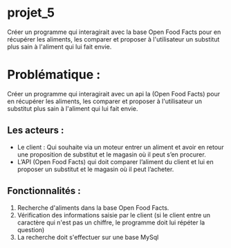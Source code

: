 # projet_5
Créer un programme qui interagirait avec la base Open Food Facts pour en récupérer les aliments, les comparer et proposer à l'utilisateur un substitut plus sain à l'aliment qui lui fait envie.

# Problématique : 
Créer un programme qui interagirait avec un api  la  (Open Food Facts) pour en récupérer les aliments, les comparer et proposer à l'utilisateur un substitut plus sain à l'aliment qui lui fait envie.

## Les acteurs :
* Le client :
Qui souhaite via un moteur entrer un aliment et avoir en retour une proposition de substitut et le magasin où il peut s’en procurer.
* L’API (Open Food Facts) qui doit comparer l’aliment du client et lui en proposer un substitut et le magasin où il peut l’acheter. 
## Fonctionnalités : 
1. Recherche d'aliments dans la base Open Food Facts.
2. Vérification des informations saisie par le client (si le client entre un caractère qui n'est pas un chiffre, le programme doit lui répéter la question)
3. La recherche doit s'effectuer sur une base MySql

